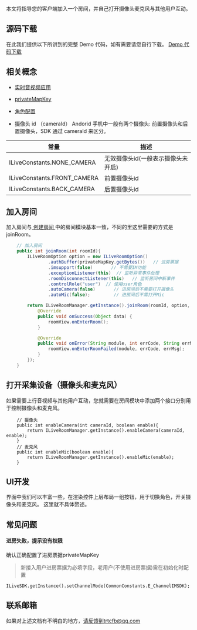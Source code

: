 本文将指导您的客户端加入一个房间，并自己打开摄像头麦克风与其他用户互动。

## 源码下载
在此我们提供以下所讲到的完整 Demo 代码，如有需要请您自行下载。 
[ Demo 代码下载](http://dldir1.qq.com/hudongzhibo/ILiveSDK/Demo/Android/demo_join.zip)

## 相关概念
* [实时音视频应用](https://cloud.tencent.com/document/product/647/16792#.E5.AE.9E.E6.97.B6.E9.9F.B3.E8.A7.86.E9.A2.91.E5.BA.94.E7.94.A8)
* [privateMapKey](https://cloud.tencent.com/document/product/647/17230#privatemapkey)
* [角色配置](https://cloud.tencent.com/document/product/647/16792#.E8.A7.92.E8.89.B2.E9.85.8D.E7.BD.AE)
 
 * 摄像头 id （cameraId） 
  Andorid 手机中一般有两个摄像头: 前置摄像头和后置摄像头，SDK 通过 cameraId 来区分。
	
|常量|描述|
|--|--|
|ILiveConstants.NONE_CAMERA|无效摄像头id(一般表示摄像头未开启)|
|ILiveConstants.FRONT_CAMERA|前置摄像头id|
|ILiveConstants.BACK_CAMERA|后置摄像头id|

## 加入房间
加入房间与[ 创建房间 ](/document/product/647/16806)中的房间模块基本一致，不同的里这里需要的方式是  joinRoom。
```Java
    // 加入房间
    public int joinRoom(int roomId){
        ILiveRoomOption option = new ILiveRoomOption()
                .authBuffer(privateMapKey.getBytes())   // 进房票据
                .imsupport(false)       // 不需要IM功能
                .exceptionListener(this)  // 监听异常事件处理
                .roomDisconnectListener(this)   // 监听房间中断事件
                .controlRole("user")  // 使用user角色
                .autoCamera(false)       // 进房间后不需要打开摄像头
                .autoMic(false);         // 进房间后不需打开Mic

        return ILiveRoomManager.getInstance().joinRoom(roomId, option, new ILiveCallBack() {
            @Override
            public void onSuccess(Object data) {
                roomView.onEnterRoom();
            }

            @Override
            public void onError(String module, int errCode, String errMsg) {
                roomView.onEnterRoomFailed(module, errCode, errMsg);
            }
        });
    }
```
 
## 打开采集设备（摄像头和麦克风）
如果需要上行音视频与其他用户互动，您就需要在房间模块中添加两个接口分别用于控制摄像头和麦克风。
```
    // 摄像头
    public int enableCamera(int cameraId, boolean enable){
        return ILiveRoomManager.getInstance().enableCamera(cameraId, enable);
    }
    // 麦克风
    public int enableMic(boolean enable){
        return ILiveRoomManager.getInstance().enableMic(enable);
    }
```

## UI开发
界面中我们可以丰富一些，在渲染控件上层布局一组按钮，用于切换角色，开关摄像头和麦克风。
这里就不具体赘述。

## 常见问题
#### 进房失败，提示没有权限
确认正确配置了进房票据privateMapKey
> 新接入用户进房票据为必填字段，老用户(不使用进房票据)需在初始化时配置
```
ILiveSDK.getInstance().setChannelMode(CommonConstants.E_ChannelIMSDK);
```

## 联系邮箱
如果对上述文档有不明白的地方，请反馈到trtcfb@qq.com

